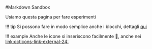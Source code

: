 #Markdown Sandbox

Usiamo questa pagina per fare esperimenti

!!! tip
	Si possono fare in modo semplice anche i blocchi, dettagli [qui](https://squidfunk.github.io/mkdocs-material/reference/admonitions)
	
!!! example
	Anche le icone si inseriscono facilmente :rocket:, anche nei [link:octicons-link-external-24:](https://squidfunk.github.io/mkdocs-material/reference/icons-emojis/)
